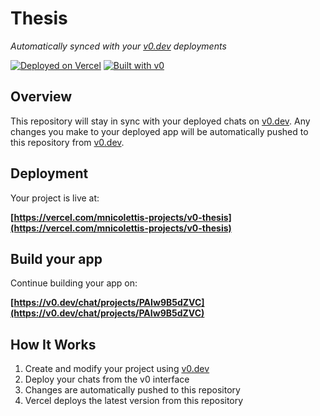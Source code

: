 # Thesis

*Automatically synced with your [v0.dev](https://v0.dev) deployments*

[![Deployed on Vercel](https://img.shields.io/badge/Deployed%20on-Vercel-black?style=for-the-badge&logo=vercel)](https://vercel.com/mnicolettis-projects/v0-thesis)
[![Built with v0](https://img.shields.io/badge/Built%20with-v0.dev-black?style=for-the-badge)](https://v0.dev/chat/projects/PAIw9B5dZVC)

## Overview

This repository will stay in sync with your deployed chats on [v0.dev](https://v0.dev).
Any changes you make to your deployed app will be automatically pushed to this repository from [v0.dev](https://v0.dev).

## Deployment

Your project is live at:

**[https://vercel.com/mnicolettis-projects/v0-thesis](https://vercel.com/mnicolettis-projects/v0-thesis)**

## Build your app

Continue building your app on:

**[https://v0.dev/chat/projects/PAIw9B5dZVC](https://v0.dev/chat/projects/PAIw9B5dZVC)**

## How It Works

1. Create and modify your project using [v0.dev](https://v0.dev)
2. Deploy your chats from the v0 interface
3. Changes are automatically pushed to this repository
4. Vercel deploys the latest version from this repository
